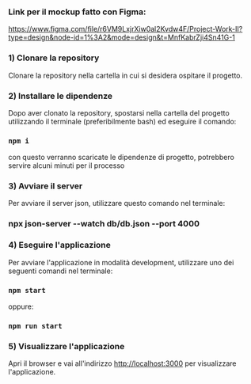 ### Link per il mockup fatto con Figma:

https://www.figma.com/file/r6VM9LxjrXiw0al2Kvdw4F/Project-Work-II?type=design&node-id=1%3A2&mode=design&t=MnfKabrZji4Sn41G-1

### 1) Clonare la repository
Clonare la repository nella cartella in cui si desidera ospitare il progetto.

### 2) Installare le dipendenze
Dopo aver clonato la repository, spostarsi nella cartella del progetto utilizzando il terminale (preferibilmente bash) ed eseguire il comando:
### `npm i`
con questo verranno scaricate le dipendenze di progetto, potrebbero servire alcuni minuti per il processo

### 3) Avviare il server
Per avviare il server json, utilizzare questo comando nel terminale:

### npx json-server --watch db/db.json --port 4000

### 4) Eseguire l'applicazione
Per avviare l'applicazione in modalità development, utilizzare uno dei seguenti comandi nel terminale:

### `npm start`

oppure:

### `npm run start`

### 5) Visualizzare l'applicazione
Apri il browser e vai all'indirizzo [http://localhost:3000](http://localhost:3000) per visualizzare l'applicazione.
